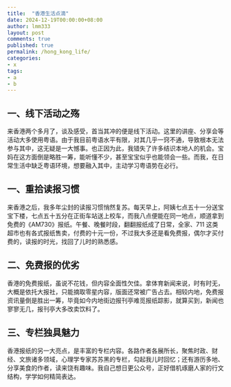 ```yaml
---
title:  "香港生活点滴"
date: 2024-12-19T00:00:00+08:00
author: lmm333
layout: post
comments: true
published: true
permalink: /hong_kong_life/
categories:
- x
tags:
- a
- b
---
```


## 一、线下活动之殇
来香港两个多月了，谈及感受，首当其冲的便是线下活动。这里的讲座、分享会等活动大多使用粤语。由于我目前粤语水平有限，对其几乎一窍不通，导致根本无法参与其中，这无疑是一大憾事。也正因为此，我错失了许多结识本地人的机会。宝妈在这方面倒是略胜一筹，能听懂不少，甚至宝宝似乎也能领会一些。而我，在日常生活中缺乏粤语环境，想要融入其中，主动学习粤语势在必行。 

## 一、重拾读报习惯
来香港之后，我多年尘封的读报习惯悄然复苏。每天早上，阿姨七点五十一分送宝宝下楼，七点五十五分在正街车站送上校车，而我八点便能在同一地点，顺道拿到免费的《AM730》报纸。午餐、晚餐时段，翻翻报纸成了日常，全家、711 这类超市也有各式报纸售卖，付费的十元一份，不过我大多还是看免费报，偶尔才买付费的，读报的时光，找回了儿时的熟悉感。

## 二、免费报的优劣
香港的免费报纸，虽说不花钱，但内容全面性欠佳。拿体育新闻来说，时有时无，大概是依托大报社，只能摘取零星内容，版面还常被广告占去。相较内地，免费报资讯量倒是胜出一筹，毕竟如今内地街边报刊亭难觅报纸踪影，就算买到，新闻也寥寥无几，报刊亭大多改卖饮料了。

## 三、专栏独具魅力
香港报纸的另一大亮点，是丰富的专栏内容。各路作者各展所长，聚焦时政、财经、文旅诸多领域，心理学专家苏苏黑的专栏，勾起我儿时回忆；还有游历多地、分享美食的作者，读来饶有趣味。我自己想日更公众号，正好借机琢磨人家的行文结构，学学如何精简表达。 